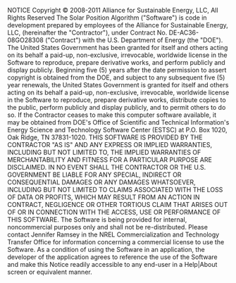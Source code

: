 NOTICE
Copyright © 2008-2011 Alliance for Sustainable Energy, LLC, All Rights Reserved
The Solar Position Algorithm ("Software") is code in development prepared by employees of the Alliance for Sustainable Energy, LLC, (hereinafter the "Contractor"), under Contract No. DE-AC36-08GO28308 ("Contract") with the U.S. Department of Energy (the "DOE"). The United States Government has been granted for itself and others acting on its behalf a paid-up, non-exclusive, irrevocable, worldwide license in the Software to reproduce, prepare derivative works, and perform publicly and display publicly. Beginning five (5) years after the date permission to assert copyright is obtained from the DOE, and subject to any subsequent five (5) year renewals, the United States Government is granted for itself and others acting on its behalf a paid-up, non-exclusive, irrevocable, worldwide license in the Software to reproduce, prepare derivative works, distribute copies to the public, perform publicly and display publicly, and to permit others to do so. If the Contractor ceases to make this computer software available, it may be obtained from DOE's Office of Scientific and Technical Information's Energy Science and Technology Software Center (ESTSC) at P.O. Box 1020, Oak Ridge, TN 37831-1020. THIS SOFTWARE IS PROVIDED BY THE CONTRACTOR "AS IS" AND ANY EXPRESS OR IMPLIED WARRANTIES, INCLUDING BUT NOT LIMITED TO, THE IMPLIED WARRANTIES OF MERCHANTABILITY AND FITNESS FOR A PARTICULAR PURPOSE ARE DISCLAIMED. IN NO EVENT SHALL THE CONTRACTOR OR THE U.S. GOVERNMENT BE LIABLE FOR ANY SPECIAL, INDIRECT OR CONSEQUENTIAL DAMAGES OR ANY DAMAGES WHATSOEVER, INCLUDING BUT NOT LIMITED TO CLAIMS ASSOCIATED WITH THE LOSS OF DATA OR PROFITS, WHICH MAY RESULT FROM AN ACTION IN CONTRACT, NEGLIGENCE OR OTHER TORTIOUS CLAIM THAT ARISES OUT OF OR IN CONNECTION WITH THE ACCESS, USE OR PERFORMANCE OF THIS SOFTWARE.
The Software is being provided for internal, noncommercial purposes only and shall not be re-distributed. Please contact Jennifer Ramsey in the NREL Commercialization and Technology Transfer Office for information concerning a commercial license to use the Software.
As a condition of using the Software in an application, the developer of the application agrees to reference the use of the Software and make this Notice readily accessible to any end-user in a Help|About screen or equivalent manner.